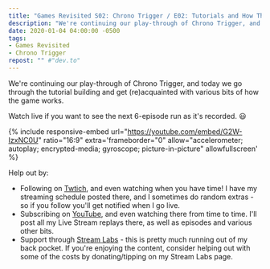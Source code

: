 ```yaml
---
title: "Games Revisited S02: Chrono Trigger / E02: Tutorials and How Things Work"
description: "We're continuing our play-through of Chrono Trigger, and today we go through the tutorial building and get (re)acquainted with various bits of how the game works."
date: 2020-01-04 04:00:00 -0500
tags:
- Games Revisited
- Chrono Trigger
repost: "" #"dev.to"
---
```


We're continuing our play-through of Chrono Trigger, and today we go through the tutorial building and get (re)acquainted with various bits of how the game works.

Watch live if you want to see the next 6-episode run as it's recorded. :smiley:
<!--more-->

{% include responsive-embed url="https://youtube.com/embed/G2W-IzxNC0U" ratio="16:9" extra='frameborder="0" allow="accelerometer; autoplay; encrypted-media; gyroscope; picture-in-picture" allowfullscreen' %}

Help out by:
 * Following on [Twtich](https://twitch.tv/AnonJr_Live), and even watching when you have time! I have my streaming schedule posted there, and I sometimes do random extras - so if you follow you'll get notified when I go live.
 * Subscribing on [YouTube](http://www.youtube.com/channel/UCXafqhKHbkSUIrq0LAuu0tw), and even watching there from time to time. I'll post all my Live Stream replays there, as well as episodes and various other bits.
 * Support through [Stream Labs](https://streamlabs.com/anonjr_live) - this is pretty much running out of my back pocket. If you're enjoying the content, consider helping out with some of the costs by donating/tipping on my Stream Labs page.